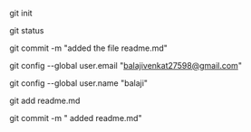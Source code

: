 git init

git status

git commit -m "added the file readme.md"

git config --global user.email "balajivenkat27598@gmail.com"

git config --global user.name "balaji"


git add readme.md

git commit -m " added readme.md"


